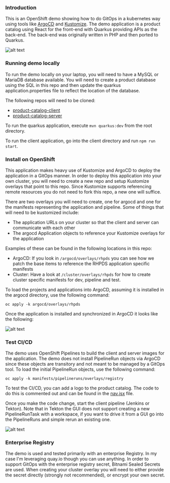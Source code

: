### Introduction

This is an OpenShift demo showing how to do GitOps in a kubernetes way using tools like [ArgoCD](https://argoproj.github.io/argo-cd/) and [Kustomize](https://kubernetes.io/docs/tasks/manage-kubernetes-objects/kustomization/). The demo application is a product catalog using React for the front-end with Quarkus providing APIs as the back-end. The back-end was originally written in PHP and then ported to Quarkus.

![alt text](https://raw.githubusercontent.com/gnunn-gitops/product-catalog/master/docs/img/screenshot.png)

### Running demo locally

To run the demo locally on your laptop, you will need to have a MySQL or MariaDB database available. You will need to create a product database using the SQL in this repo and then update the quarkus application.properties file to reflect the location of the database.

The following repos will need to be cloned:

* [product-catalog-client](https://github.com/gnunn1/product-catalog-client)
* [product-catalog-server](https://github.com/gnunn1/product-catalog-server)


To run the quarkus application, execute ```mvn quarkus:dev``` from the root directory.

To run the client application, go into the client directory and run ```npm run start```.

### Install on OpenShift

This application makes heavy use of Kustomize and ArgoCD to deploy the application in a GitOps manner. In order to deploy this application into your own cluster,
you will need to create a new repo and setup Kustomize overlays that point to this repo. Since Kustomize supports referencing remote resources you do not need
to fork this repo, a new one will suffice.

There are two overlays you will need to create, one for argocd and one for the manifests representing the application and pipeline. Some of things that will need to be
kustomized include:

* The application URLs on your cluster so that the client and server can communicate with each other
* The argocd Application objects to reference your Kustomize overlays for the application

Examples of these can be found in the following locations in this repo:

* ArgoCD: If you look in ```/argocd/overlays/rhpds``` you can see how we patch the base items to reference the RHPDS application specific manifests
* Cluster: Have a look at ```/cluster/overlays/rhpds``` for how to create cluster specific manifests for dev, pipeline and test.

To load the projects and applications into ArgoCD, assuming it is installed in the argocd directory, use the following command:

```oc apply -k argocd/overlays/rhpds```

Once the application is installed and synchronized in ArgoCD it looks like the following:

![alt text](https://raw.githubusercontent.com/gnunn-gitops/product-catalog/master/docs/img/argocd.png)

### Test CI/CD

The demo uses OpenShift Pipelines to build the client and server images for the application. The demo does not install PipelineRun objects via ArgoCD since these objects are transitory and not meant to be managed by a GitOps tool. To load the initial PipelineRun objects, use the following command:

```oc apply -k manifests/pipelineruns/overlays/registry```

To test the CI/CD, you can add a logo to the product catalog. The code to do this is commented out and can be found in the [nav.jsx](https://github.com/gnunn1/quarkus-product-catalog/blob/master/client/src/js/components/layouts/nav.jsx#L45) file.

Once you make the code change, start the client pipeline (Jenkins or Tekton). Note that in Tekton the GUI does not support creating a new PipelineRunTask with a workspace, if you want to drive it from a GUI go into the PipelineRuns and simple rerun an existing one.

![alt text](https://raw.githubusercontent.com/gnunn-gitops/product-catalog/master/docs/img/tekton-rerun.png)

### Enterprise Registry

The demo is used and tested primarily with an enterprise Registry. In my case I'm leveraging quay.io though you can use anything. In order to support GitOps with the enterprise registry secret, Bitnami Sealed Secrets are used. When creating your cluster overlay you will need to either provide the secret directly (strongly not recommended), or encrypt your own secret.

